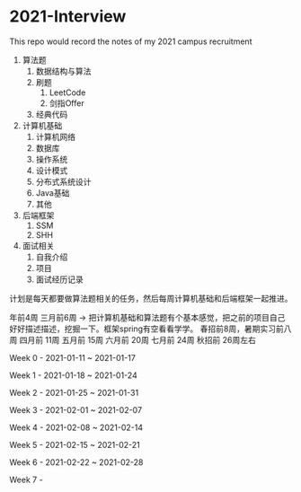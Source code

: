 # 2021-Interview
This repo would record the notes of my 2021 campus recruitment

1. 算法题
   1. 数据结构与算法
   2. 刷题
      1. LeetCode
      2. 剑指Offer
   3. 经典代码
2. 计算机基础
   1. 计算机网络
   2. 数据库
   3. 操作系统
   4. 设计模式
   5. 分布式系统设计
   6. Java基础
   7. 其他
3. 后端框架
   1. SSM
   2. SHH
4. 面试相关
   1. 自我介绍
   2. 项目
   3. 面试经历记录

计划是每天都要做算法题相关的任务，然后每周计算机基础和后端框架一起推进。

年前4周
三月前6周 -> 把计算机基础和算法题有个基本感觉，把之前的项目自己好好描述描述，挖掘一下。框架spring有空看看学学。
春招前8周，暑期实习前八周
四月前 11周
五月前 15周
六月前 20周
七月前 24周
秋招前 26周左右


Week 0 - 2021-01-11 ~ 2021-01-17

Week 1 - 2021-01-18 ~ 2021-01-24

Week 2 - 2021-01-25 ~ 2021-01-31

Week 3 - 2021-02-01 ~ 2021-02-07

Week 4 - 2021-02-08 ~ 2021-02-14

Week 5 - 2021-02-15 ~ 2021-02-21

Week 6 - 2021-02-22 ~ 2021-02-28

Week 7 - 